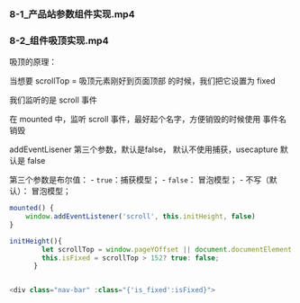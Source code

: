 ###    8-1_产品站参数组件实现.mp4
###    8-2_组件吸顶实现.mp4

吸顶的原理：

当想要 scrollTop = 吸顶元素刚好到页面顶部 的时候，我们把它设置为 fixed

我们监听的是 scroll 事件



在 mounted  中，监听 scroll 事件，最好起个名字，方便销毁的时候使用 事件名销毁

addEventLisener 第三个参数，默认是false， 默认不使用捕获，usecapture 默认是 false

第三个参数是布尔值： - `true`：捕获模型； - `false`： 冒泡模型； - 不写（默认）： 冒泡模型；

```js
mounted() {
	window.addEventListener('scroll', this.initHeight, false)
}

initHeight(){
        let scrollTop = window.pageYOffset || document.documentElement.scrollTop || document.body.scrollTop;
        this.isFixed = scrollTop > 152? true: false;
      }


<div class="nav-bar" :class="{'is_fixed':isFixed}">
```





